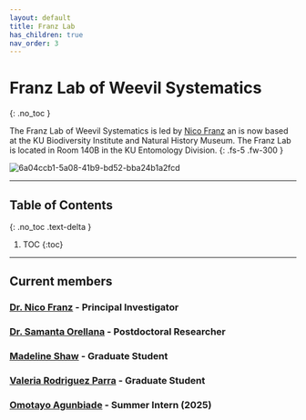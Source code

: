 ```yaml
---
layout: default
title: Franz Lab
has_children: true
nav_order: 3
---
```


# Franz Lab of Weevil Systematics
{: .no_toc }

The Franz Lab of Weevil Systematics is led by [Nico Franz](https://biodiversity.ku.edu/people/nico-franz) an is now based at the KU Biodiversity Institute and Natural History Museum. The Franz Lab is located in Room 140B in the KU Entomology Division.
{: .fs-5 .fw-300 }

![6a04ccb1-5a08-41b9-bd52-bba24b1a2fcd](https://github.com/user-attachments/assets/1482d9f6-6707-4126-a50a-2acea1d7751b)

----
## Table of Contents
{: .no_toc .text-delta }

1. TOC
{:toc}

----

## Current members

### [Dr. Nico Franz](https://biodiversity.ku.edu/people/nico-franz) - Principal Investigator

### [Dr. Samanta Orellana](https://biodiversity.ku.edu/people/samanta-orellana) - Postdoctoral Researcher

### [Madeline Shaw](https://eeb.ku.edu/people/shaw-madeline) - Graduate Student

### [Valeria Rodriguez Parra](https://biodiversity.ku.edu/people/valeria-rodriguez-parra) - Graduate Student

### [Omotayo Agunbiade](https://museumstudies.ku.edu/people/omotayo-agunbiade) - Summer Intern (2025) 

